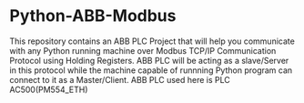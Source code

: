 # Python-ABB-Modbus
This repository contains an ABB PLC Project that will help you communicate with any Python running machine over Modbus TCP/IP Communication Protocol using Holding Registers.
ABB PLC will be acting as a slave/Server in this protocol while the machine capable of runnning Python program can connect to it as a Master/Client.
ABB PLC used here is PLC AC500(PM554_ETH)

